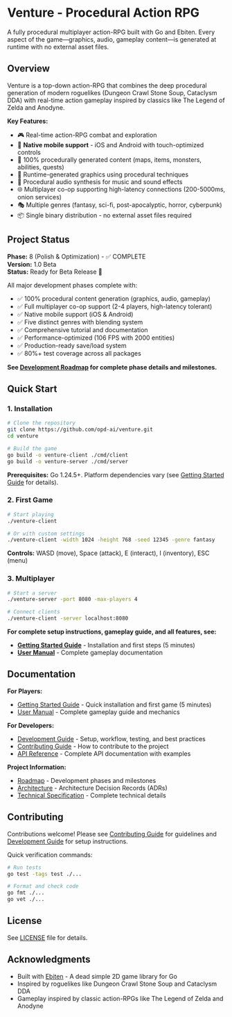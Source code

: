 # Venture - Procedural Action RPG

A fully procedural multiplayer action-RPG built with Go and Ebiten. Every aspect of the game—graphics, audio, gameplay content—is generated at runtime with no external asset files.

## Overview

Venture is a top-down action-RPG that combines the deep procedural generation of modern roguelikes (Dungeon Crawl Stone Soup, Cataclysm DDA) with real-time action gameplay inspired by classics like The Legend of Zelda and Anodyne.

**Key Features:**
- 🎮 Real-time action-RPG combat and exploration
- 📱 **Native mobile support** - iOS and Android with touch-optimized controls
- 🎲 100% procedurally generated content (maps, items, monsters, abilities, quests)
- 🎨 Runtime-generated graphics using procedural techniques
- 🎵 Procedural audio synthesis for music and sound effects
- 🌐 Multiplayer co-op supporting high-latency connections (200-5000ms, onion services)
- 🎭 Multiple genres (fantasy, sci-fi, post-apocalyptic, horror, cyberpunk)
- 📦 Single binary distribution - no external asset files required

## Project Status

**Phase:** 8 (Polish & Optimization) - ✅ COMPLETE  
**Version:** 1.0 Beta  
**Status:** Ready for Beta Release 🎉

All major development phases complete with:
- ✅ 100% procedural content generation (graphics, audio, gameplay)
- ✅ Full multiplayer co-op support (2-4 players, high-latency tolerant)
- ✅ Native mobile support (iOS & Android)
- ✅ Five distinct genres with blending system
- ✅ Comprehensive tutorial and documentation
- ✅ Performance-optimized (106 FPS with 2000 entities)
- ✅ Production-ready save/load system
- ✅ 80%+ test coverage across all packages

**See [Development Roadmap](docs/ROADMAP.md) for complete phase details and milestones.**

## Quick Start

### 1. Installation

```bash
# Clone the repository
git clone https://github.com/opd-ai/venture.git
cd venture

# Build the game
go build -o venture-client ./cmd/client
go build -o venture-server ./cmd/server
```

**Prerequisites:** Go 1.24.5+. Platform dependencies vary (see [Getting Started Guide](docs/GETTING_STARTED.md) for details).

### 2. First Game

```bash
# Start playing
./venture-client

# Or with custom settings
./venture-client -width 1024 -height 768 -seed 12345 -genre fantasy
```

**Controls:** WASD (move), Space (attack), E (interact), I (inventory), ESC (menu)

### 3. Multiplayer

```bash
# Start a server
./venture-server -port 8080 -max-players 4

# Connect clients
./venture-client -server localhost:8080
```

**For complete setup instructions, gameplay guide, and all features, see:**
- **[Getting Started Guide](docs/GETTING_STARTED.md)** - Installation and first steps (5 minutes)
- **[User Manual](docs/USER_MANUAL.md)** - Complete gameplay documentation

## Documentation

**For Players:**
- [Getting Started Guide](docs/GETTING_STARTED.md) - Quick installation and first game (5 minutes)
- [User Manual](docs/USER_MANUAL.md) - Complete gameplay guide and mechanics

**For Developers:**
- [Development Guide](docs/DEVELOPMENT.md) - Setup, workflow, testing, and best practices
- [Contributing Guide](docs/CONTRIBUTING.md) - How to contribute to the project
- [API Reference](docs/API_REFERENCE.md) - Complete API documentation with examples

**Project Information:**
- [Roadmap](docs/ROADMAP.md) - Development phases and milestones
- [Architecture](docs/ARCHITECTURE.md) - Architecture Decision Records (ADRs)
- [Technical Specification](docs/TECHNICAL_SPEC.md) - Complete technical details

## Contributing

Contributions welcome! Please see [Contributing Guide](docs/CONTRIBUTING.md) for guidelines and [Development Guide](docs/DEVELOPMENT.md) for setup instructions.

Quick verification commands:
```bash
# Run tests
go test -tags test ./...

# Format and check code
go fmt ./...
go vet ./...
```

## License

See [LICENSE](LICENSE) file for details.

## Acknowledgments

- Built with [Ebiten](https://ebiten.org/) - A dead simple 2D game library for Go
- Inspired by roguelikes like Dungeon Crawl Stone Soup and Cataclysm DDA
- Gameplay inspired by classic action-RPGs like The Legend of Zelda and Anodyne
